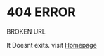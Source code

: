 # 404 ERROR

<div class="warning">

BROKEN URL


It Doesnt exits. visit [Homepage](./installation.md)

</div>
